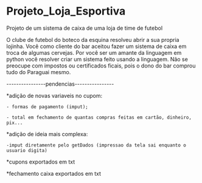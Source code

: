 # Projeto_Loja_Esportiva
Projeto de um sistema de caixa de uma loja de time de futebol

O clube de futebol do boteco da esquina resolveu abrir a sua propria lojinha.
Você como cliente do bar aceitou fazer um sistema de caixa em troca de algumas cervejas.
Por você ser um amante da linguagem em python você resolver criar um sistema feito usando a linguagem.
Não se preocupe com impostos ou certificados ficais, pois o dono do bar comprou tudo do Paraguai mesmo.


----------------pendencias----------------

*adição de novas variaveis no cupom:

    - formas de pagamento (imput);
      
    - total em fechamento de quantas compras feitas em cartão, dinheiro, pix...
    
*adição de ideia mais complexa:

    -imput diretamente pelo getDados (impressao da tela sai enquanto o usuario digita)
    
*cupons exportados em txt

*fechamento caixa exportados em txt

